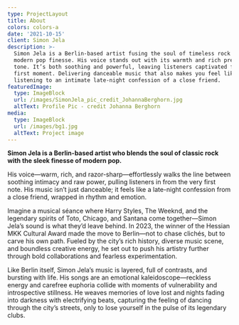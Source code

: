 ```yaml
---
type: ProjectLayout
title: About
colors: colors-a
date: '2021-10-15'
client: Simon Jela
description: >-
  Simon Jela is a Berlin-based artist fusing the soul of timeless rock with
  modern pop finesse. His voice stands out with its warmth and rich precise
  tone. It’s both soothing and powerful, leaving listeners captivated from the
  first moment. Delivering danceable music that also makes you feel like
  listening to an intimate late-night confession of a close friend.
featuredImage:
  type: ImageBlock
  url: /images/SimonJela_pic_credit_JohannaBerghorn.jpg
  altText: Profile Pic - credit Johanna Berghorn
media:
  type: ImageBlock
  url: /images/bg1.jpg
  altText: Project image
---
```

**Simon Jela is a Berlin-based artist who blends the soul of classic rock with the sleek finesse of modern pop.** 

His voice—warm, rich, and razor-sharp—effortlessly walks the line between soothing intimacy and raw power, pulling listeners in from the very first note. His music isn’t just danceable; it feels like a late-night confession from a close friend, wrapped in rhythm and emotion.

Imagine a musical séance where Harry Styles, The Weeknd, and the legendary spirits of Toto, Chicago, and Santana come together—Simon Jela’s sound is what they’d leave behind. In 2023, the winner of the Hessian MKK Cultural Award made the move to Berlin—not to chase clichés, but to carve his own path. Fueled by the city’s rich history, diverse music scene, and boundless creative energy, he set out to push his artistry further through bold collaborations and fearless experimentation.

Like Berlin itself, Simon Jela’s music is layered, full of contrasts, and bursting with life. His songs are an emotional kaleidoscope—reckless energy and carefree euphoria collide with moments of vulnerability and introspective stillness. He weaves memories of love lost and nights fading into darkness with electrifying beats, capturing the feeling of dancing through the city’s streets, only to lose yourself in the pulse of its legendary clubs.
